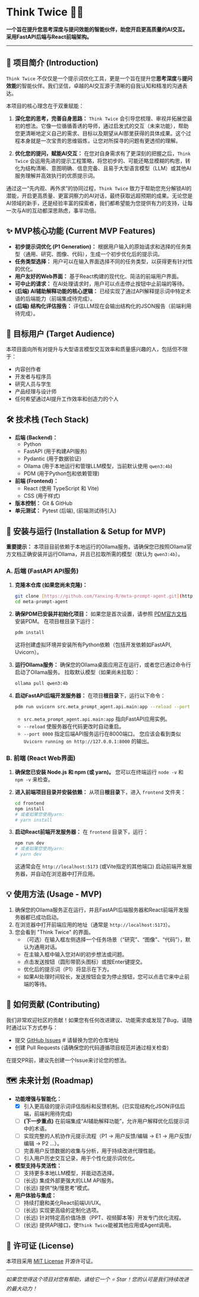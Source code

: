 # Think Twice 🤔💡

**一个旨在提升您思考深度与提问效能的智能伙伴，助您开启更高质量的AI交互。采用FastAPI后端与React前端架构。**

---

## 🌟 项目简介 (Introduction)

`Think Twice` 不仅仅是一个提示词优化工具，更是一个旨在提升您**思考深度**与**提问效能**的智能伙伴。我们坚信，卓越的AI交互源于清晰的自我认知和精准的沟通表达。

本项目的核心理念在于双重赋能：

1.  **深化您的思考，完善自身思路：**
    `Think Twice` 会引导您梳理、审视并拓展您最初的想法。它像一位循循善诱的导师，通过启发式的交互（未来功能），帮助您更清晰地定义自己的需求、目标以及期望从AI那里获得的具体成果。这个过程本身就是一次宝贵的思维锻炼，让您对所探寻的问题有更透彻的理解。

2.  **优化您的提问，赋能AI交互：**
    在您对自身需求有了更深刻的把握之后，`Think Twice` 会运用先进的提示工程策略，将您初步的、可能还略显模糊的构思，转化为结构清晰、意图明确、信息完备、且易于大型语言模型（LLM）或其他AI服务理解并高效执行的优质提示词。

通过这一“先内观、再外求”的协同过程，`Think Twice` 致力于帮助您充分解锁AI的潜能，开启更高质量、更富洞察力的AI对话，最终获取远超预期的成果。无论您是AI领域的新手，还是经验丰富的探索者，我们都希望能为您提供有力的支持，让每一次与AI的互动都深思熟虑，事半功倍。

## ✨ MVP核心功能 (Current MVP Features)
* **初步提示词优化 (P1 Generation)：** 根据用户输入的原始请求和选择的任务类型（通用、研究、图像、代码），生成一个初步优化后的提示词。
* **任务类型选择：** 用户可以在输入界面选择不同的任务类型，以获得更有针对性的优化。
* **用户友好的Web界面：** 基于React构建的现代化、简洁的前端用户界面。
* **可中止的请求：** 在AI处理请求时，用户可以点击停止按钮中止前端的等待。
* **(后端) AI辅助解释功能的核心逻辑：** 已经实现了通过API解释提示词中特定术语的后端能力（前端集成待完成）。
* **(后端) 结构化评估报告：** 评估LLM现在会输出结构化的JSON报告（前端利用待完成）。

## 🎯 目标用户 (Target Audience)

本项目面向所有对提升与大型语言模型交互效率和质量感兴趣的人，包括但不限于：

* 内容创作者
* 开发者与程序员
* 研究人员与学生
* 产品经理与设计师
* 任何希望通过AI提升工作效率和创造力的个人

## 🛠️ 技术栈 (Tech Stack)

* **后端 (Backend)：**
    * Python
    * FastAPI (用于构建API服务)
    * Pydantic (用于数据验证)
    * Ollama (用于本地运行和管理LLM模型，当前默认使用 `qwen3:4b`)
    * PDM (用于Python包和依赖管理)
* **前端 (Frontend)：**
    * React (使用 TypeScript 和 Vite)
    * CSS (用于样式)
* **版本控制：** Git & GitHub
* **单元测试：** Pytest (后端), (前端测试待引入)

## 🚀 安装与运行 (Installation & Setup for MVP)

**重要提示：** 本项目目前依赖于本地运行的Ollama服务。请确保您已按照Ollama官方文档正确安装并运行Ollama，并且已拉取所需的模型（默认为 `qwen3:4b`）。

### A. 后端 (FastAPI API服务)

1.  **克隆本仓库 (如果您尚未克隆)：**
    ```bash
    git clone [https://github.com/Yanxing-R/meta-prompt-agent.git](https://github.com/Yanxing-R/meta-prompt-agent.git) # 请替换为您的仓库地址
    cd meta-prompt-agent
    ```

2.  **确保PDM已安装并初始化项目：**
    如果您是首次设置，请参照 [PDM官方文档](https://pdm-project.org/) 安装PDM。
    在项目根目录下运行：
    ```bash
    pdm install
    ```
    这将创建虚拟环境并安装所有Python依赖（包括开发依赖如FastAPI, Uvicorn）。

3.  **运行Ollama服务：**
    确保您的Ollama桌面应用正在运行，或者您已通过命令行启动了Ollama服务。
    拉取默认模型（如果尚未拉取）：
    ```bash
    ollama pull qwen3:4b
    ```

4.  **启动FastAPI后端开发服务器：**
    在项目**根目录**下，运行以下命令：
    ```bash
    pdm run uvicorn src.meta_prompt_agent.api.main:app --reload --port 8000
    ```
    * `src.meta_prompt_agent.api.main:app` 指向FastAPI应用实例。
    * `--reload` 使服务器在代码更改时自动重启。
    * `--port 8000` 指定后端API服务运行在8000端口。
    您应该会看到类似 `Uvicorn running on http://127.0.0.1:8000` 的输出。

### B. 前端 (React Web界面)

1.  **确保您已安装 Node.js 和 npm (或 yarn)。**
    您可以在终端运行 `node -v` 和 `npm -v` 来检查。

2.  **进入前端项目目录并安装依赖：**
    从项目**根目录**下，进入 `frontend` 文件夹：
    ```bash
    cd frontend
    npm install 
    # 或者如果您使用yarn:
    # yarn install
    ```

3.  **启动React前端开发服务器：**
    在 `frontend` 目录下，运行：
    ```bash
    npm run dev
    # 或者如果您使用yarn:
    # yarn dev
    ```
    这通常会在 `http://localhost:5173` (或Vite指定的其他端口) 启动前端开发服务器，并自动在浏览器中打开应用。

## 💡 使用方法 (Usage - MVP)

1.  确保您的Ollama服务正在运行，并且FastAPI后端服务器和React前端开发服务器都已成功启动。
2.  在浏览器中打开前端应用的地址（通常是 `http://localhost:5173`）。
3.  您会看到 "Think Twice" 的界面。
    * （可选）在输入框左侧选择一个任务场景（“研究”、“图像”、“代码”），默认为通用对话。
    * 在主输入框中输入您对AI的初步想法或问题。
    * 点击发送按钮（圆形带箭头图标）或按Enter键提交。
    * 优化后的提示词（P1）将显示在下方。
    * 如果AI处理时间较长，发送按钮会变为停止按钮，您可以点击它来中止前端的等待。

## 🤝 如何贡献 (Contributing)

我们非常欢迎社区的贡献！如果您有任何改进建议、功能需求或发现了Bug，请随时通过以下方式参与：

* 提交 [GitHub Issues](https://github.com/Yanxing-R/meta-prompt-agent/issues) # 请替换为您的仓库地址
* 创建 Pull Requests (请确保您的代码遵循项目规范并通过相关检查)

在提交PR前，建议先创建一个Issue来讨论您的想法。

## 🗺️ 未来计划 (Roadmap)

* **功能增强与智能化：**
    * [X] 引入更高级的提示词评估指标和反馈机制。(已实现结构化JSON评估后端，前端利用待完成)
    * [ ] **(下一步重点)** 在前端集成“AI辅助解释功能”，允许用户解释优化后提示词中的术语。
    * [ ] 实现完整的人机协作元提示流程（P1 -> 用户反馈/编辑 -> E1 -> 用户反馈/编辑 -> P2 ...）。
    * [ ] 完善用户反馈数据的收集与分析，用于持续改进代理性能。
    * [ ] 引入用户历史交互记录，用于个性化提示词优化。
* **模型支持与灵活性：**
    * [ ] 支持更多本地LLM模型，并能动态选择。
    * [ ] (长远) 集成外部更强大的LLM API服务。
    * [ ] (长远) 提供“快/慢思考”模式。
* **用户体验与集成：**
    * [ ] 持续打磨和美化React前端UI/UX。
    * [ ] (长远) 实现更高级的定制化选项。
    * [ ] (长远) 针对特定高价值场景（PPT、视频脚本等）开发专门优化流程。
    * [ ] (长远) 提供API接口，使`Think Twice`能被其他应用或Agent调用。

## 📜 许可证 (License)

本项目采用 [MIT License](LICENSE) 开源许可证。

---

*如果您觉得这个项目对您有帮助，请给它一个 ⭐ Star！您的认可是我们持续改进的最大动力！*
